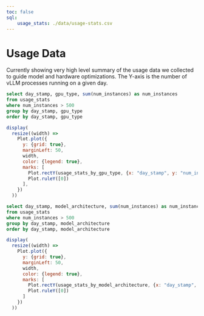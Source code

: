 ```yaml
---
toc: false
sql:
    usage_stats: ./data/usage-stats.csv
---
```


# Usage Data

Currently showing very high level summary of the usage data we collected to guide model and hardware optimizations. The Y-axis is the number of vLLM processes running on a given day.


```sql id=usage_stats_by_gpu_type
select day_stamp, gpu_type, sum(num_instances) as num_instances
from usage_stats
where num_instances > 500
group by day_stamp, gpu_type
order by day_stamp, gpu_type
```

```js
display(
  resize((width) =>
    Plot.plot({
      y: {grid: true},
      marginLeft: 50,
      width,
      color: {legend: true},
      marks: [
        Plot.rectY(usage_stats_by_gpu_type, {x: "day_stamp", y: "num_instances", interval: "day", fill: "gpu_type", tip: true}),
        Plot.ruleY([0])
      ],
    })
  ))
```

```sql id=usage_stats_by_model_architecture
select day_stamp, model_architecture, sum(num_instances) as num_instances
from usage_stats
where num_instances > 500
group by day_stamp, model_architecture
order by day_stamp, model_architecture
```

```js
display(
  resize((width) =>
    Plot.plot({
      y: {grid: true},
      marginLeft: 50,
      width,
      color: {legend: true},
      marks: [
        Plot.rectY(usage_stats_by_model_architecture, {x: "day_stamp", y: "num_instances", interval: "day", fill: "model_architecture", tip: true}),
        Plot.ruleY([0])
      ]
    })
  ))
```